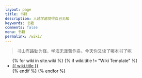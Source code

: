 ```yaml
---
layout: page
title: 书籍
description: 人越学越觉得自己无知
keywords: 书籍
comments: false
menu: 书籍
permalink: /wiki/
---
```


> 书山有路勤为径，学海无涯苦作舟。今天你又读了哪本书了呢

<ul class="listing">
{% for wiki in site.wiki %}
{% if wiki.title != "Wiki Template" %}
<li class="listing-item"><a href="{{ wiki.url }}">{{ wiki.title }}</a></li>
{% endif %}
{% endfor %}
</ul>
